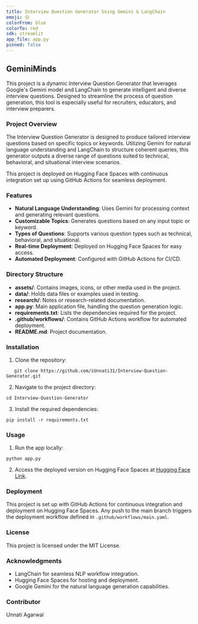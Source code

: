 ```yaml
---
title: Interview Question Generator Using Gemini & LangChain
emoji: 😒
colorFrom: blue
colorTo: red
sdk: streamlit
app_file: app.py
pinned: false
---
```


## GeminiMinds
This project is a dynamic Interview Question Generator that leverages Google's Gemini model and LangChain to generate intelligent and diverse interview questions. Designed to streamline the process of question generation, this tool is especially useful for recruiters, educators, and interview preparers.

### Project Overview
The Interview Question Generator is designed to produce tailored interview questions based on specific topics or keywords. Utilizing Gemini for natural language understanding and LangChain to structure coherent queries, this generator outputs a diverse range of questions suited to technical, behavioral, and situational interview scenarios.

This project is deployed on Hugging Face Spaces with continuous integration set up using GitHub Actions for seamless deployment.

### Features
* **Natural Language Understanding**: Uses Gemini for processing context and generating relevant questions.
* **Customizable Topics**: Generates questions based on any input topic or keyword.
* **Types of Questions**: Supports various question types such as technical, behavioral, and situational.
* **Real-time Deployment**: Deployed on Hugging Face Spaces for easy access.
* **Automated Deployment**: Configured with GitHub Actions for CI/CD.

### Directory Structure
* **assets/**: Contains images, icons, or other media used in the project.
* **data/**: Holds data files or examples used in testing.
* **research/**: Notes or research-related documentation.
* **app.py**: Main application file, handling the question generation logic.
* **requirements.txt**: Lists the dependencies required for the project.
* **.github/workflows/**: Contains GitHub Actions workflow for automated deployment.
* **README.md**: Project documentation.

### Installation
1. Clone the repository:
```
   git clone https://github.com/iUnnati31/Interview-Question-Generator.git
```
2. Navigate to the project directory:
```
cd Interview-Question-Generator
```
3. Install the required dependencies:
```
pip install -r requirements.txt
```

### Usage
1. Run the app locally:
```
python app.py
```
2. Access the deployed version on Hugging Face Spaces at [Hugging Face Link](https://huggingface.co/spaces/unnatiag/GeminiMinds).

### Deployment
This project is set up with GitHub Actions for continuous integration and deployment on Hugging Face Spaces. Any push to the main branch triggers the deployment workflow defined in `.github/workflows/main.yaml`.

### License
This project is licensed under the MIT License.

### Acknowledgments
* LangChain for seamless NLP workflow integration.
* Hugging Face Spaces for hosting and deployment.
* Google Gemini for the natural language generation capabilities.

### Contributor
Unnati Agarwal
